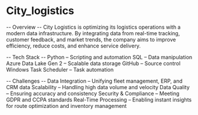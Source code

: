# City_logistics
-- Overview --
City Logistics is optimizing its logistics operations with a modern data infrastructure. By integrating data from real-time tracking, customer feedback, and market trends, the company aims to improve efficiency, reduce costs, and enhance service delivery.

-- Tech Stack --
Python – Scripting and automation
SQL – Data manipulation
Azure Data Lake Gen 2 – Scalable data storage
GitHub – Source control
Windows Task Scheduler – Task automation

-- Challenges --
Data Integration – Unifying fleet management, ERP, and CRM data
Scalability – Handling high data volume and velocity
Data Quality – Ensuring accuracy and consistency
Security & Compliance – Meeting GDPR and CCPA standards
Real-Time Processing – Enabling instant insights for route optimization and inventory management 
